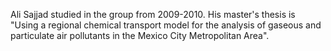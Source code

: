 Ali Sajjad studied in the group from 2009-2010. His master's thesis is "Using a regional chemical transport model for the analysis of gaseous and particulate air pollutants in the Mexico City Metropolitan Area". 
